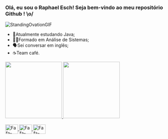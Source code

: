 ### Olá, eu sou o Raphael Esch! Seja bem-vindo ao meu repositório Github ! \o/
![StandingOvationGIF](https://user-images.githubusercontent.com/37152773/144737532-d89a0f6e-aabd-4acc-980b-48977f09927a.gif) 


- 📘Atualmente estudando Java;
- 👨‍🎓Formado em Análise de Sistemas;
- 🗣️Sei conversar em inglês;
- ☕Team café.

<div> 
  <a href="https://github.com/GitGitFafa">
  <img height="180em" src="https://github-readme-stats.vercel.app/api?username=GitGitFafa&show_icons=true&theme=dark&include_all_commits=true&count_private=true"/>
    <img height="180em" src="https://github-readme-stats.vercel.app/api/top-langs/?username=GitGitFafa&layout=compact&langs_count=16&theme=dark"/>
</div>
  
  <div style="display: inline_block"><br>
    <img align="center" alt="Fafa-HTML5" height="30" width="40" src="https://cdn.jsdelivr.net/gh/devicons/devicon/icons/html5/html5-original.svg"/>
    <img align="center" alt="Fafa-CSS" height="30" width="40" src="https://cdn.jsdelivr.net/gh/devicons/devicon/icons/css3/css3-original.svg"/>
    <img align="center" alt="Fafa-Javascript" height="30" width="40" src="https://cdn.jsdelivr.net/gh/devicons/devicon/icons/javascript/javascript-original.svg"/>
  </div>
 
 ##
